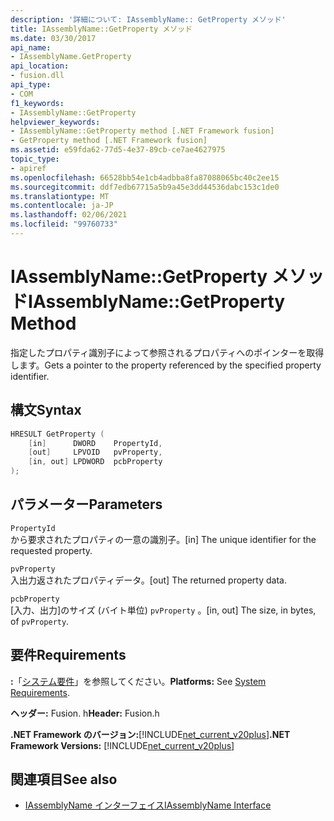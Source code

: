 ```yaml
---
description: '詳細について: IAssemblyName:: GetProperty メソッド'
title: IAssemblyName::GetProperty メソッド
ms.date: 03/30/2017
api_name:
- IAssemblyName.GetProperty
api_location:
- fusion.dll
api_type:
- COM
f1_keywords:
- IAssemblyName::GetProperty
helpviewer_keywords:
- IAssemblyName::GetProperty method [.NET Framework fusion]
- GetProperty method [.NET Framework fusion]
ms.assetid: e59fda62-77d5-4e37-89cb-ce7ae4627975
topic_type:
- apiref
ms.openlocfilehash: 66528bb54e1cb4adbba8fa87088065bc40c2ee15
ms.sourcegitcommit: ddf7edb67715a5b9a45e3dd44536dabc153c1de0
ms.translationtype: MT
ms.contentlocale: ja-JP
ms.lasthandoff: 02/06/2021
ms.locfileid: "99760733"
---
```

# <a name="iassemblynamegetproperty-method"></a><span data-ttu-id="5e5dd-103">IAssemblyName::GetProperty メソッド</span><span class="sxs-lookup"><span data-stu-id="5e5dd-103">IAssemblyName::GetProperty Method</span></span>

<span data-ttu-id="5e5dd-104">指定したプロパティ識別子によって参照されるプロパティへのポインターを取得します。</span><span class="sxs-lookup"><span data-stu-id="5e5dd-104">Gets a pointer to the property referenced by the specified property identifier.</span></span>  
  
## <a name="syntax"></a><span data-ttu-id="5e5dd-105">構文</span><span class="sxs-lookup"><span data-stu-id="5e5dd-105">Syntax</span></span>  
  
```cpp  
HRESULT GetProperty (  
    [in]      DWORD    PropertyId,  
    [out]     LPVOID   pvProperty,  
    [in, out] LPDWORD  pcbProperty  
);  
```  
  
## <a name="parameters"></a><span data-ttu-id="5e5dd-106">パラメーター</span><span class="sxs-lookup"><span data-stu-id="5e5dd-106">Parameters</span></span>  

 `PropertyId`  
 <span data-ttu-id="5e5dd-107">から要求されたプロパティの一意の識別子。</span><span class="sxs-lookup"><span data-stu-id="5e5dd-107">[in] The unique identifier for the requested property.</span></span>  
  
 `pvProperty`  
 <span data-ttu-id="5e5dd-108">入出力返されたプロパティデータ。</span><span class="sxs-lookup"><span data-stu-id="5e5dd-108">[out] The returned property data.</span></span>  
  
 `pcbProperty`  
 <span data-ttu-id="5e5dd-109">[入力、出力]のサイズ (バイト単位) `pvProperty` 。</span><span class="sxs-lookup"><span data-stu-id="5e5dd-109">[in, out] The size, in bytes, of `pvProperty`.</span></span>  
  
## <a name="requirements"></a><span data-ttu-id="5e5dd-110">要件</span><span class="sxs-lookup"><span data-stu-id="5e5dd-110">Requirements</span></span>  

 <span data-ttu-id="5e5dd-111">**:**「[システム要件](../../get-started/system-requirements.md)」を参照してください。</span><span class="sxs-lookup"><span data-stu-id="5e5dd-111">**Platforms:** See [System Requirements](../../get-started/system-requirements.md).</span></span>  
  
 <span data-ttu-id="5e5dd-112">**ヘッダー:** Fusion. h</span><span class="sxs-lookup"><span data-stu-id="5e5dd-112">**Header:** Fusion.h</span></span>  
  
 <span data-ttu-id="5e5dd-113">**.NET Framework のバージョン:**[!INCLUDE[net_current_v20plus](../../../../includes/net-current-v20plus-md.md)]</span><span class="sxs-lookup"><span data-stu-id="5e5dd-113">**.NET Framework Versions:** [!INCLUDE[net_current_v20plus](../../../../includes/net-current-v20plus-md.md)]</span></span>  
  
## <a name="see-also"></a><span data-ttu-id="5e5dd-114">関連項目</span><span class="sxs-lookup"><span data-stu-id="5e5dd-114">See also</span></span>

- [<span data-ttu-id="5e5dd-115">IAssemblyName インターフェイス</span><span class="sxs-lookup"><span data-stu-id="5e5dd-115">IAssemblyName Interface</span></span>](iassemblyname-interface.md)
